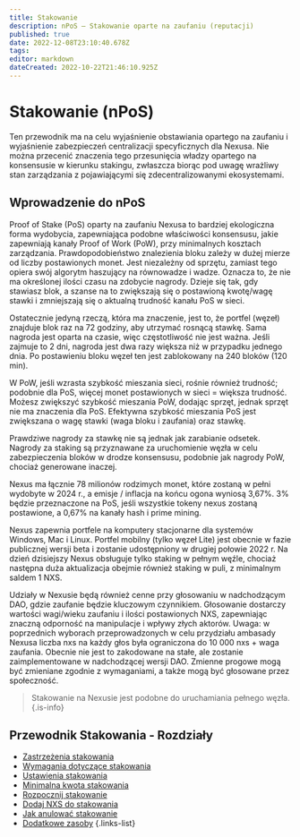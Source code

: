 ```yaml
---
title: Stakowanie
description: nPoS — Stakowanie oparte na zaufaniu (reputacji)
published: true
date: 2022-12-08T23:10:40.678Z
tags: 
editor: markdown
dateCreated: 2022-10-22T21:46:10.925Z
---
```


# Stakowanie (nPoS)

Ten przewodnik ma na celu wyjaśnienie obstawiania opartego na zaufaniu i wyjaśnienie zabezpieczeń centralizacji specyficznych dla Nexusa. Nie można przecenić znaczenia tego przesunięcia władzy opartego na konsensusie w kierunku stakingu, zwłaszcza biorąc pod uwagę wrażliwy stan zarządzania z pojawiającymi się zdecentralizowanymi ekosystemami.

## Wprowadzenie do nPoS

Proof of Stake (PoS) oparty na zaufaniu Nexusa to bardziej ekologiczna forma wydobycia, zapewniająca podobne właściwości konsensusu, jakie zapewniają kanały Proof of Work (PoW), przy minimalnych kosztach zarządzania. Prawdopodobieństwo znalezienia bloku zależy w dużej mierze od liczby postawionych monet. Jest niezależny od sprzętu, zamiast tego opiera swój algorytm haszujący na równowadze i wadze. Oznacza to, że nie ma określonej ilości czasu na zdobycie nagrody. Dzieje się tak, gdy stawiasz blok, a szanse na to zwiększają się o postawioną kwotę/wagę stawki i zmniejszają się o aktualną trudność kanału PoS w sieci.

Ostatecznie jedyną rzeczą, która ma znaczenie, jest to, że portfel (węzeł) znajduje blok raz na 72 godziny, aby utrzymać rosnącą stawkę. Sama nagroda jest oparta na czasie, więc częstotliwość nie jest ważna. Jeśli zajmuje to 2 dni, nagroda jest dwa razy większa niż w przypadku jednego dnia. Po postawieniu bloku węzeł ten jest zablokowany na 240 bloków (120 min).

W PoW, jeśli wzrasta szybkość mieszania sieci, rośnie również trudność; podobnie dla PoS, więcej monet postawionych w sieci = większa trudność. Możesz zwiększyć szybkość mieszania PoW, dodając sprzęt, jednak sprzęt nie ma znaczenia dla PoS. Efektywna szybkość mieszania PoS jest zwiększana o wagę stawki (waga bloku i zaufania) oraz stawkę.

Prawdziwe nagrody za stawkę nie są jednak jak zarabianie odsetek. Nagrody za staking są przyznawane za uruchomienie węzła w celu zabezpieczenia bloków w drodze konsensusu, podobnie jak nagrody PoW, chociaż generowane inaczej.

Nexus ma łącznie 78 milionów rodzimych monet, które zostaną w pełni wydobyte w 2024 r., a emisje / inflacja na końcu ogona wyniosą 3,67%. 3% będzie przeznaczone na PoS, jeśli wszystkie tokeny nexus zostaną postawione, a 0,67% na kanały hash i prime mining.

Nexus zapewnia portfele na komputery stacjonarne dla systemów Windows, Mac i Linux. Portfel mobilny (tylko węzeł Lite) jest obecnie w fazie publicznej wersji beta i zostanie udostępniony w drugiej połowie 2022 r. Na dzień dzisiejszy Nexus obsługuje tylko staking w pełnym węźle, chociaż następna duża aktualizacja obejmie również staking w puli, z minimalnym saldem 1 NXS.

Udziały w Nexusie będą również cenne przy głosowaniu w nadchodzącym DAO, gdzie zaufanie będzie kluczowym czynnikiem. Głosowanie dostarczy wartości wagi/wieku zaufaniu i ilości postawionych NXS, zapewniając znaczną odporność na manipulacje i wpływy złych aktorów. Uwaga: w poprzednich wyborach przeprowadzonych w celu przydziału ambasady Nexusa liczba nxs na każdy głos była ograniczona do 10 000 nxs + waga zaufania. Obecnie nie jest to zakodowane na stałe, ale zostanie zaimplementowane w nadchodzącej wersji DAO. Zmienne progowe mogą być zmieniane zgodnie z wymaganiami, a także mogą być głosowane przez społeczność.

> Stakowanie na Nexusie jest podobne do uruchamiania pełnego węzła.
{.is-info}


## Przewodnik Stakowania - Rozdziały

- [Zastrzeżenia stakowania](/pl/guides/staking/staking-disclaimer)
- [Wymagania dotyczące stakowania](/pl/guides/staking/staking-requirements)
- [Ustawienia stakowania](/pl/guides/staking/staking-settings)
- [Minimalna kwota stakowania](/pl/guides/staking/minimum-staking-amount)
- [Rozpocznij stakowanie](/pl/guides/staking/start-staking)
- [Dodaj NXS do stakowania](/pl/guides/staking/add-nxs-to-stake)
- [Jak anulować stakowanie](/pl/guides/staking/how-to-unstake)
- [Dodatkowe zasoby](/pl/guides/staking/additional-resources)
{.links-list}
